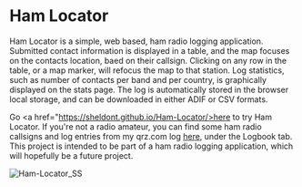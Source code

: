<h1>Ham Locator</h1>

Ham Locator is a simple, web based, ham radio logging application. Submitted contact information is displayed in a table, and the map focuses on the contacts location, baed on their callsign. Clicking on any row in the table, or a map marker, will refocus the map to that station. Log statistics, such as number of contacts per band and per country, is graphically displayed on the stats page. The log is automatically stored in the browser local storage, and can be downloaded in either ADIF or CSV formats.

Go <a href="https://sheldont.github.io/Ham-Locator/>here</a> to try Ham Locator. If you're not a radio amateur, you can find some ham radio callsigns and log entries from my qrz.com log <a href="https://www.qrz.com/db/VO1TWR">here</a>, under the Logbook tab. This project is intended to be part of a ham radio logging application, which will hopefully be a future project.


![Ham-Locator_SS](https://user-images.githubusercontent.com/109766064/202676155-eb73de80-8653-4415-8d3a-5f656a31eecb.png)
